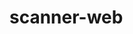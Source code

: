 # scanner-web

[](https://user-images.githubusercontent.com/94316140/230769348-11df739f-64e2-4749-ac99-1f45e2e5f654.png)
